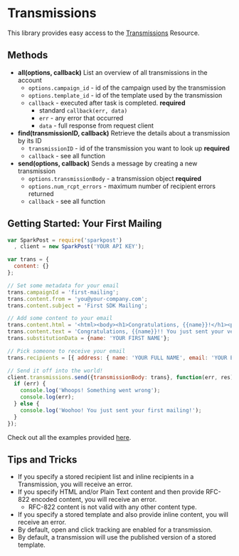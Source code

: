 # Transmissions

This library provides easy access to the [Transmissions](https://www.sparkpost.com/api#/reference/transmissions/) Resource.

## Methods
* **all(options, callback)**
  List an overview of all transmissions in the account
  * `options.campaign_id` - id of the campaign used by the transmission
  * `options.template_id` - id of the template used by the transmission
  * `callback` - executed after task is completed. **required**
    * standard `callback(err, data)`
    * `err` - any error that occurred
    * `data` - full response from request client
* **find(transmissionID, callback)**
  Retrieve the details about a transmission by its ID
  * `transmissionID` - id of the transmission you want to look up **required**
  * `callback` - see all function
* **send(options, callback)**
  Sends a message by creating a new transmission
  * `options.transmissionBody` - a transmission object **required**
  * `options.num_rcpt_errors` - maximum number of recipient errors returned
  * `callback` - see all function


## Getting Started: Your First Mailing

```javascript
var SparkPost = require('sparkpost')
  , client = new SparkPost('YOUR API KEY');

var trans = {
  content: {}
};

// Set some metadata for your email
trans.campaignId = 'first-mailing';
trans.content.from = 'you@your-company.com';
trans.content.subject = 'First SDK Mailing';

// Add some content to your email
trans.content.html = '<html><body><h1>Congratulations, {{name}}!</h1><p>You just sent your very first mailing!</p></body></html>';
trans.content.text = 'Congratulations, {{name}}!! You just sent your very first mailing!';
trans.substitutionData = {name: 'YOUR FIRST NAME'};

// Pick someone to receive your email
trans.recipients = [{ address: { name: 'YOUR FULL NAME', email: 'YOUR EMAIL ADDRESS' } }];

// Send it off into the world!
client.transmissions.send({transmissionBody: trans}, function(err, res) {
  if (err) {
    console.log('Whoops! Something went wrong');
    console.log(err);
  } else {
    console.log('Woohoo! You just sent your first mailing!');
  }
});
```
Check out all the examples provided [here](/examples/transmissions).

## Tips and Tricks
* If you specify a stored recipient list and inline recipients in a Transmission, you will receive an error.
* If you specify HTML and/or Plain Text content and then provide RFC-822 encoded content, you will receive an error.
    * RFC-822 content is not valid with any other content type.
* If you specify a stored template and also provide inline content, you will receive an error.
* By default, open and click tracking are enabled for a transmission.
* By default, a transmission will use the published version of a stored template.

